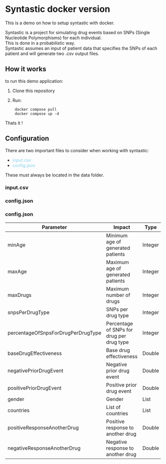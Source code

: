 # Syntastic docker version
This is a demo on how to setup syntastic with docker.

Syntastic is a project for simulating drug events based on SNPs (Single Nucleotide Polymorphisms) for each individual.  
This is done in a probabilistic way.  
Syntastic assumes an input of patient data that specifies the SNPs of each patient and will generate two .csv output files.


## How it works

to run this demo application:
1. Clone this repository
2. Run:

        docker compose pull
        docker compose up -d
Thats it !
## Configuration
There are two important files to consider when working with syntastic:
+ <span style="color: #87CEEB;">input.csv</span>
+ <span style="color: #87CEEB;">config.json</span>

These must always be located in the data folder.

### input.csv
### config.json
### config.json
| Parameter                              | Impact                                      | Type    | Default |
|----------------------------------------|---------------------------------------------|---------|---------|
| minAge                                 | Minimum age of generated patients           | Integer |Not set  |
| maxAge                                 | Maximum age of generated patients           | Integer |Not set  |
| maxDrugs                               | Maximum number of drugs                     | Integer |         |
| snpsPerDrugType                        | SNPs per drug type                          | Integer |         |
| percentageOfSnpsForDrugPerDrugType     | Percentage of SNPs for drug per drug type   | Integer |         |
| baseDrugEffectiveness                  | Base drug effectiveness                     | Double  |         |
| negativePriorDrugEvent                 | Negative prior drug event                   | Double  |         |
| positivePriorDrugEvent                 | Positive prior drug event                   | Double  |         |
| gender                                 | Gender                                      | List    |         |
| countries                              | List of countries                           | List    |         |
| positiveResponseAnotherDrug            | Positive response to another drug           | Double  |         |
| negativeResponseAnotherDrug            | Negative response to another drug           | Double  |         |